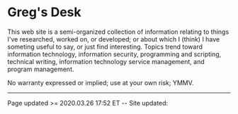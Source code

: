 # Greg's Desk

This web site is a semi-organized collection of information relating to things I've researched, worked on, or developed; or about which I (think) I have someting useful to say, or just find interesting. Topics trend toward information technology, information security, programming and scripting, technical writing, information technology service management, and program management.

No warranty expressed or implied; use at your own risk; YMMV.

<hr class="tight"><p class="timestamp">Page updated >= 2020.03.26 17:52 ET -- Site updated: <span id="timestamp"></span></p>
<script type='text/javascript'>document.getElementById("timestamp").innerHTML = Date(document.lastModified);</script>
